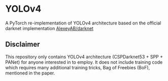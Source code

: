 # YOLOv4
A PyTorch re-implementation of YOLOv4 architecture based on the official darknet implementation [AlexeyAB/darknet](https://github.com/AlexeyAB/darknet)

## Disclaimer
This repository only contains YOLOv4 architecture (CSPDarknet53 + SPP + PANet) for anyone interested in to employ. It does not include training code which requires many additional training tricks, Bag of Freebies (BoF), mentioned in the paper.
